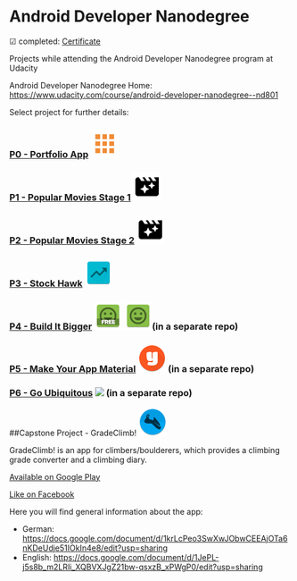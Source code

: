 # Android Developer Nanodegree

☑ completed: <a href="https://github.com/alex-gru/android_dev_nanodegree_udacity/blob/master/certificate.pdf">Certificate</a>

Projects while attending the Android Developer Nanodegree program at Udacity

Android Developer Nanodegree Home: https://www.udacity.com/course/android-developer-nanodegree--nd801

Select project for further details: 

### [P0 - Portfolio App](P0.md) <img style="position: center;" src="https://github.com/alex-gru/android_dev_nanodegree_udacity/blob/master/p0-myappportfolio/src/main/res/drawable-xxxhdpi/ic_apps_white_48dp.png" width="50">

### [P1 - Popular Movies Stage 1](P1-P2.md#p1---popular-movies-stage-1) <img style="position: center;" src="https://github.com/alex-gru/android_dev_nanodegree_udacity/blob/master/p1-p2-popularmovies/src/main/res/drawable-xxxhdpi/ic_movie_filter_black_48dp.png" width="50">

### [P2 - Popular Movies Stage 2](P1-P2.md#p2---popular-movies-stage-2) <img style="position: center;" src="https://github.com/alex-gru/android_dev_nanodegree_udacity/blob/master/p1-p2-popularmovies/src/main/res/drawable-xxxhdpi/ic_movie_filter_black_48dp.png" width="50">

### [P3 - Stock Hawk](P3.md) <img style="position: center;" src="https://github.com/alex-gru/android_dev_nanodegree_udacity/blob/master/p3-stockhawk/src/main/res/mipmap-xxxhdpi/ic_launcher.png" width="50">

### [P4 - Build It Bigger](https://github.com/alex-gru/Udacity-Android-Dev-Nanodegre-P4/blob/master/README.md) <img style="position: center;" src="https://github.com/alex-gru/Udacity-Android-Dev-Nanodegre-P4/blob/master/app/src/free/res/mipmap-xxxhdpi/ic_launcher.png" width="50"> <img style="position: center;" src="https://github.com/alex-gru/Udacity-Android-Dev-Nanodegre-P4/blob/master/app/src/paid/res/mipmap-xxxhdpi/ic_launcher.png" width="50">(in a separate repo)

### [P5 - Make Your App Material](https://github.com/alex-gru/Udacity-Android-Dev-Nanodegre-P5/blob/master/README.md) <img style="position: center;" src="https://github.com/alex-gru/Udacity-Android-Dev-Nanodegre-P5/blob/master/XYZReader/src/main/res/mipmap-xxxhdpi/ic_launcher.png" width="50"> (in a separate repo)

### [P6 - Go Ubiquitous](https://github.com/alex-gru/Nanodegree-P6/blob/master/README.md) <img style="position: center;" src="https://github.com/alex-gru/Nanodegree-P6/blob/master/app/src/main/res/mipmap-xxxhdpi/ic_launcher.png" width="50"> (in a separate repo)

##Capstone Project - GradeClimb! <img style="position: center;" src="https://github.com/alex-gru/android_dev_nanodegree_udacity/blob/master/static/screenshots/ic_launcher.png" width="50">

GradeClimb! is an app for climbers/boulderers, which provides a climbing grade converter and a climbing diary.

[Available on Google Play](https://play.google.com/store/apps/details?id=com.gradeclimb.free) 

[Like on Facebook](https://www.facebook.com/gradeclimbapp/)

Here you will find general information about the app:

* German: https://docs.google.com/document/d/1krLcPeo3SwXwJObwCEEAjOTa6nKDeUdje51IOkIn4e8/edit?usp=sharing
* English: https://docs.google.com/document/d/1JePL-j5s8b_m2LRIi_XQBVXJgZ21bw-qsxzB_xPWgP0/edit?usp=sharing
